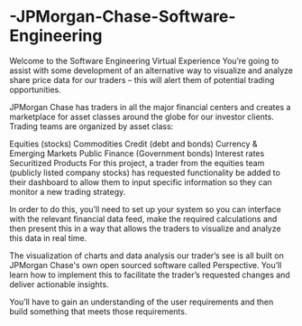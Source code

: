 # -JPMorgan-Chase-Software-Engineering

Welcome to the Software Engineering Virtual Experience
You’re going to assist with some development of an alternative way to visualize and analyze share price data for our traders – this will alert them of potential trading opportunities.

JPMorgan Chase has traders in all the major financial centers and creates a marketplace for asset classes around the globe for our investor clients. Trading teams are organized by asset class:

Equities (stocks)
Commodities
Credit (debt and bonds)
Currency & Emerging Markets
Public Finance (Government bonds)
Interest rates
Securitized Products
For this project, a trader from the equities team (publicly listed company stocks) has requested functionality be added to their dashboard to allow them to input specific information so they can monitor a new trading strategy.

In order to do this, you’ll need to set up your system so you can interface with the relevant financial data feed, make the required calculations and then present this in a way that allows the traders to visualize and analyze this data in real time.

The visualization of charts and data analysis our trader’s see is all built on JPMorgan Chase's own open sourced software called Perspective. You’ll learn how to implement this to facilitate the trader’s requested changes and deliver actionable insights.

You’ll have to gain an understanding of the user requirements and then build something that meets those requirements.
